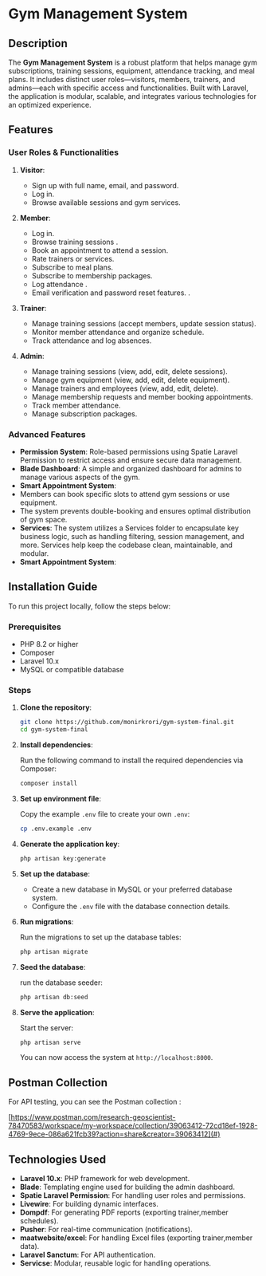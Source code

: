 # Gym Management System

## Description

The **Gym Management System** is a robust platform that helps manage gym subscriptions, training sessions, equipment, attendance tracking, and meal plans. It includes distinct user roles—visitors, members, trainers, and admins—each with specific access and functionalities. Built with Laravel, the application is modular, scalable, and integrates various technologies for an optimized experience.

## Features

### User Roles & Functionalities

1. **Visitor**:
   - Sign up with full name, email, and password.
   - Log in.
   - Browse available sessions and gym services.

2. **Member**:
   - Log in.
   - Browse training sessions .
   - Book an appointment to attend a session.
   - Rate trainers or services.
   - Subscribe to meal plans.
   - Subscribe to membership packages.
   - Log attendance .
   - Email verification and password reset features. .

3. **Trainer**:
   - Manage training sessions (accept members, update session status).
   - Monitor member attendance and organize schedule.
   - Track attendance and log absences.

4. **Admin**:
   - Manage training sessions (view, add, edit, delete sessions).
   - Manage gym equipment (view, add, edit, delete equipment).
   - Manage trainers and employees (view, add, edit, delete).
   - Manage membership requests and member booking appointments.
   - Track member attendance.
   - Manage subscription packages.

### Advanced Features

   - **Permission System**: Role-based permissions using Spatie Laravel Permission to   restrict access and ensure secure data management.
   - **Blade Dashboard**: A simple and organized dashboard for admins to manage   various     aspects of the gym. 
   - **Smart Appointment System**:
   - Members can book specific slots to attend gym sessions or use equipment.
   - The system prevents double-booking and ensures optimal distribution of gym space. 
   - **Services**:
     The system utilizes a Services folder to encapsulate key business logic, such as handling filtering, session management, and more. Services help keep the codebase clean, maintainable, and modular. 
   - **Smart Appointment System**: 



## Installation Guide

To run this project locally, follow the steps below:

### Prerequisites
- PHP 8.2 or higher
- Composer
- Laravel 10.x
- MySQL or compatible database

### Steps

1. **Clone the repository**:

   ```bash
   git clone https://github.com/monirkrori/gym-system-final.git
   cd gym-system-final
   ```

2. **Install dependencies**:

   Run the following command to install the required dependencies via Composer:

   ```bash
   composer install
   ```

3. **Set up environment file**:

   Copy the example `.env` file to create your own `.env`:

   ```bash
   cp .env.example .env
   ```

4. **Generate the application key**:

   ```bash
   php artisan key:generate
   ```

5. **Set up the database**:

   - Create a new database in MySQL or your preferred database system.
   - Configure the `.env` file with the database connection details.

6. **Run migrations**:

   Run the migrations to set up the database tables:

   ```bash
   php artisan migrate
   ```

7. **Seed the database**:

    run the database seeder:

   ```bash
   php artisan db:seed
   ```

8. **Serve the application**:

   Start the  server:

   ```bash
   php artisan serve
   ```

   You can now access the system at `http://localhost:8000`.

## Postman Collection

For API testing, you can see the Postman collection :

[https://www.postman.com/research-geoscientist-78470583/workspace/my-workspace/collection/39063412-72cd18ef-1928-4769-9ece-086a621fcb39?action=share&creator=39063412](#)



## Technologies Used

- **Laravel 10.x**: PHP framework for web development.
- **Blade**: Templating engine used for building the admin dashboard.
- **Spatie Laravel Permission**: For handling user roles and permissions.
- **Livewire**: For building dynamic interfaces.
- **Dompdf**: For generating PDF reports (exporting trainer,member schedules).
- **Pusher**: For real-time communication (notifications).
- **maatwebsite/excel**: For handling Excel files (exporting trainer,member data).
- **Laravel Sanctum**: For API authentication.
- **Servicse**: Modular, reusable logic for handling operations.

